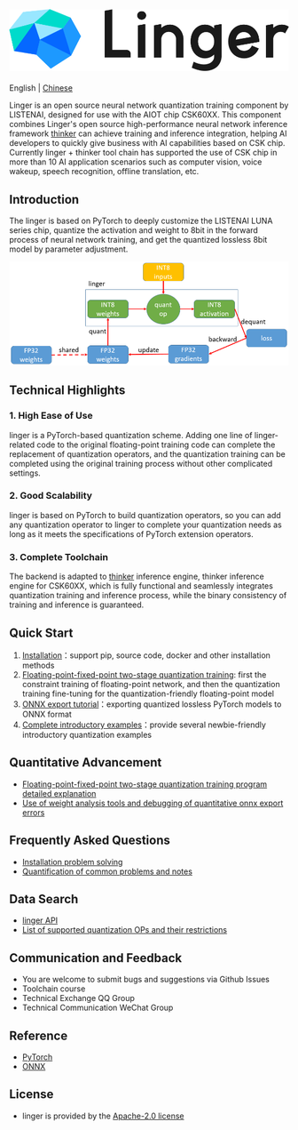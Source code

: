 ![linger_logo](doc/image/linger_logo.png)
--------------------------------------------------------------------------------
English | [Chinese](README.md)


Linger is an open source neural network quantization training component by LISTENAI, designed for use with the AIOT chip CSK60XX. This component combines Linger's open source high-performance neural network inference framework
[thinker](https://github.com/LISTENAI/thinker) can achieve training and inference integration, helping AI developers to quickly give business with AI capabilities based on CSK chip. Currently linger + thinker tool chain has supported the use of CSK chip in more than 10 AI application scenarios such as computer vision, voice wakeup, speech recognition, offline translation, etc.


## Introduction
The linger is based on PyTorch to deeply customize the LISTENAI LUNA series chip, quantize the activation and weight to 8bit in the forward process of neural network training, and get the quantized lossless 8bit model by parameter adjustment.

![doc/image/solution.png](doc/image/solution.png)

## Technical Highlights
### 1. High Ease of Use
linger is a PyTorch-based quantization scheme. Adding one line of linger-related code to the original floating-point training code can complete the replacement of quantization operators, and the quantization training can be completed using the original training process without other complicated settings.

### 2. Good Scalability
linger is based on PyTorch to build quantization operators, so you can add any quantization operator to linger to complete your quantization needs as long as it meets the specifications of PyTorch extension operators.

### 3. Complete Toolchain
The backend is adapted to [thinker](https://github.com/LISTENAI/thinker) inference engine, thinker inference engine for CSK60XX, which is fully functional and seamlessly integrates quantization training and inference process, while the binary consistency of training and inference is guaranteed.


## Quick Start
1. [Installation](doc/tutorial/install.md)：support pip, source code, docker and other installation methods
2. [Floating-point-fixed-point two-stage quantization training](doc/tutorial/get_started_for_two_stage.md): first the constraint training of floating-point network, and then the quantization training fine-tuning for the quantization-friendly floating-point model
3. [ONNX export tutorial](doc/tutorial/from_mode_to_onnx.md)：exporting quantized lossless PyTorch models to ONNX format
4. [Complete introductory examples](examples/)：provide several newbie-friendly introductory quantization examples

## Quantitative Advancement
  - [Floating-point-fixed-point two-stage quantization training program detailed explanation](doc/tutorial/two_stage_quant_aware_train.md)
  - [Use of weight analysis tools and debugging of quantitative onnx export errors](doc/tutorial/wb_analyse_tool_and_onnx_export_debug_tool.md)

## Frequently Asked Questions
- [Installation problem solving](doc/tutorial/install_bugs.md)
- [Quantification of common problems and notes](doc/tutorial/quant_faq.md)

## Data Search
- [linger API](doc/tutorial/linger_api.md)
- [List of supported quantization OPs and their restrictions](doc/tutorial/support_quant_ops.md)

## Communication and Feedback
- You are welcome to submit bugs and suggestions via Github Issues
- Toolchain course
- Technical Exchange QQ Group
- Technical Communication WeChat Group

## Reference
- [PyTorch](https://github.com/pytorch/pytorch)
- [ONNX](https://github.com/onnx/onnx)

## License
- linger is provided by the [Apache-2.0 license](LICENSE)